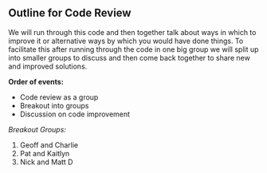 ## Outline for Code Review

We will run through this code and then together talk about ways in which to improve it or alternative ways by which you would have done things.  To facilitate this after running through the code in one big group we will split up into smaller groups to discuss and then come back together to share new and improved solutions.

**Order of events:**
* Code review as a group
* Breakout into groups
* Discussion on code improvement


*Breakout Groups:*  
1) Geoff and Charlie  
2) Pat and Kaitlyn   
3) Nick and Matt D  







